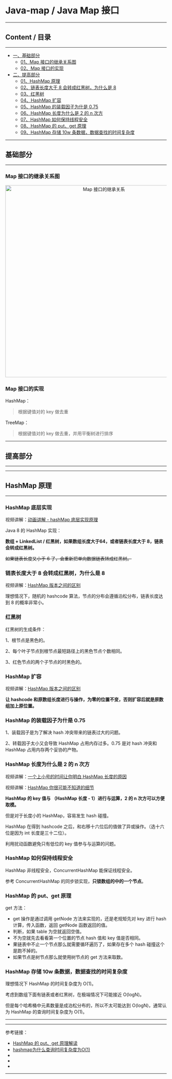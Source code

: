 # Java-map / Java Map 接口

---

## Content / 目录

---

- [一、基础部分](#基础部分)
    - [01、Map 接口的继承关系图](#Map-接口的继承关系图)
    - [02、Map 接口的实现](#Map-接口的实现)
- [二、提高部分](#提高部分)
    - [01、HashMap 原理](#HashMap-原理)
    - [02、链表长度大于 8 会转成红黑树，为什么是 8](#链表长度大于-8-会转成红黑树，为什么是-8)
    - [03、红黑树](#红黑树)
    - [04、HashMap 扩容](#HashMap-扩容)
    - [05、HashMap 的装载因子为什是 0.75](#HashMap-的装载因子为什是-0.75)
    - [06、HashMap 长度为什么是 2 的 n 次方](#HashMap-长度为什么是-2-的-n-次方)
    - [07、HashMap 如何保持线程安全](#HashMap-如何保持线程安全)
    - [08、HashMap 的 put、get 原理](#HashMap-的-put、get-原理)
    - [09、HashMap 存储 10w 条数据，数据查找的时间复杂度](#HashMap-存储-10w-条数据，数据查找的时间复杂度)

---

## 基础部分

---

### Map 接口的继承关系图

<div align="center">
<img width="600"  alt="Map 接口的继承关系" src="https://github.com/bourneo/self-cultivation-of-a-software-engineer/blob/master/7_image/java/Java-map.webp"/></div>

### Map 接口的实现

HashMap：

> 根据键值对的 key 做去重

TreeMap：

> 根据键值对的 key 做去重，并用平衡树进行排序

---

## 提高部分

---


---

## HashMap 原理

---

### HashMap 底层实现

视频讲解：[动画讲解 - hashMap 底层实现原理](https://www.bilibili.com/video/BV1Wh411n72X)

Java 8 的 HashMap 实现：

**数组 + LinkedList / 红黑树，如果数组长度大于64，或者链表长度大于 8，链表会转成红黑树。**

~~如果链表长度又小于 6 了，会重新把单向数据链表转成红黑树。~~

### 链表长度大于 8 会转成红黑树，为什么是 8

视频讲解：[HashMap 版本之间的区别](https://www.bilibili.com/video/BV1Sp4y1D732)

理想情况下，随机的 hashcode 算法，节点的分布会遵循泊松分布，链表长度达到 8 的概率非常小。

### 红黑树

红黑树的生成条件：

1、根节点是黑色的。

2、每个叶子节点到根节点最短路径上的黑色节点个数相同。

3、红色节点的两个子节点的时黑色的。

### HashMap 扩容

视频讲解：[HashMap 版本之间的区别](https://www.bilibili.com/video/BV1Sp4y1D732)

**让 hashcode 和原数组长度进行与操作，为零的位置不变，否则扩容后就是原数组加上原位置。**

### HashMap 的装载因子为什是 0.75

1、装载因子是为了解决 hash 冲突带来的链表过大的问题。

2、转载因子太小又会导致 HashMap 占用内存过多。0.75 是对 hash 冲突和 HashMap 占用内存两个妥协的产物。

### HashMap 长度为什么是 2 的 n 次方

视频讲解：[一个上小号的时间让你明白 HashMap 长度的原因](https://www.bilibili.com/video/BV13a4y1v7gR)

视频讲解：[HashMap 你很可能不知道的细节](https://www.bilibili.com/video/BV1534y1Q7CE)

**HashMap 的 key 值与 （HashMap 长度 - 1）进行与运算，2 的 n 次方可以方便取模。**

但是对于长度小的 HashMap，容易发生 hash 碰撞。

HashMap 在得到 hashcode 之后，和右移十六位后的值做了异或操作。（选十六位是因为 int 长度是三十二位）。

利用扰动函数避免只有低位的 key 值参与与运算的问题。

### HashMap 如何保持线程安全

HashMap 非线程安全，ConcurrentHashMap 能保证线程安全。

参考 ConcurrentHashMap 的同步锁实现，**只锁数组的中的一个节点**。

### HashMap 的 put、get 原理

get 方法：

- get 操作是通过调用 getNode 方法来实现的，还是老规矩先对 key 进行 hash 计算，传入函数，返回 getNode 函数返回的值。
- 判断，如果 table 为空就返回空值。
- 不为空就先去看看第一个位置的节点 hash 值和 key 值是否相同。
- 果链表中不止一个节点那么就需要循环遍历了，如果存在多个 hash 碰撞这个是跑不掉的。
- 如果节点是树节点那么就使用树节点的 get 方法来取数。

### HashMap 存储 10w 条数据，数据查找的时间复杂度

理想情况下 HashMap 的时间复杂度为 O(1)。

考虑到数组下面有链表或者红黑树，在极端情况下可能接近 O(logN)。

但是每个哈希桶中元素数量是成泊松分布的，所以不太可能达到 O(logN)，通常认为 HashMap 的查询时间复杂度为 O(1)。



---







---

参考链接：

- [HashMap 的 put、get 原理解读](https://www.jianshu.com/p/a3b64e18bfc6)
- [hashmap为什么查询时间复杂度为O(1)](https://blog.csdn.net/john1337/article/details/104727895)
- []()
- []()
- []()

---











